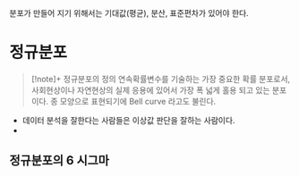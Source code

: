
분포가 만들어 지기 위해서는 기대값(평균), 분산, 표준편차가 있어야 한다.

# **정규분포**

>[!note]+ 정규분포의 정의
>연속확률변수를 기술하는 가장 중요한 확률 분포로서, 사회현상이나 자연현상의 실제 응용에 있어서 가장  폭 넓게 홀용 되고 있는 분포이다.
>종 모양으로 표현되기에 Bell curve 라고도 불린다.


- 데이터 분석을 잘한다는 사람들은 이상값 판단을 잘하는 사람이다.
- 
## 정규분포의 6 시그마

